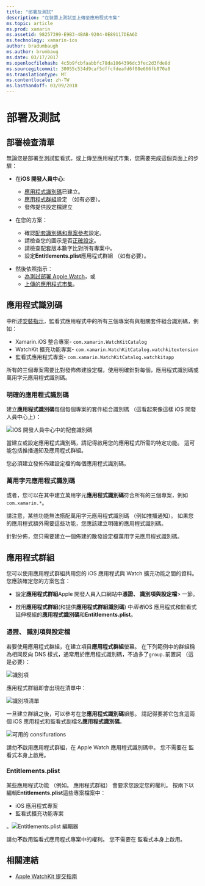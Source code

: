 ```yaml
---
title: "部署及測試"
description: "在裝置上測試並上傳至應用程式市集"
ms.topic: article
ms.prod: xamarin
ms.assetid: 98257399-E9B3-4BAB-9204-0E89117DEA6D
ms.technology: xamarin-ios
author: bradumbaugh
ms.author: brumbaug
ms.date: 03/17/2017
ms.openlocfilehash: 4c5b9fcbfaabbfc78da1064396dc3fec2d3fde8d
ms.sourcegitcommit: 30055c534d9caf5dffcfdeafd6f08e666fb870a8
ms.translationtype: MT
ms.contentlocale: zh-TW
ms.lasthandoff: 03/09/2018
---
```

# <a name="deployment-and-testing"></a>部署及測試

## <a name="deployment-checklist"></a>部署檢查清單

無論您是部署至測試監看式，或上傳至應用程式市集，您需要完成這個頁面上的步驟：

- 在**iOS 開發人員中心**:
  - [應用程式識別碼](#App_IDs)已建立。
  - [應用程式群組](#App_Groups)設定 （如有必要）。
  - 發佈提供設定檔建立

- 在您的方案：

  - 確認[配套識別碼和專案參考](~/ios/watchos/get-started/installation.md)設定。
  - 請檢查您的圖示是否[正確設定](~/ios/watchos/app-fundamentals/icons.md)。
  - 請檢查配套版本數字比對所有專案中。
  - 設定**Entitlements.plist**應用程式群組 （如有必要）。

* 然後依照指示：
  - [為測試部署 Apple Watch](~/ios/watchos/deploy-test/device.md)，或
  - [上傳的應用程式市集](~/ios/watchos/deploy-test/appstore.md)。

<a name="App_IDs"/>

## <a name="app-ids"></a>應用程式識別碼

中所述[安裝指示](~/ios/watchos/get-started/installation.md)，監看式應用程式中的所有三個專案有與相關套件組合識別碼，例如：

- Xamarin.iOS 整合專案- `com.xamarin.WatchKitCatalog`
- WatchKit 擴充功能專案- `com.xamarin.WatchKitCatalog.watchkitextension`
- 監看式應用程式專案- `com.xamarin.WatchKitCatalog.watchkitapp`

所有的三個專案需要比對發佈佈建設定檔，使用明確針對每個，應用程式識別碼或萬用字元應用程式識別碼。

### <a name="explicit-app-ids"></a>明確的應用程式識別碼

建立**應用程式識別碼**每個每個專案的套件組合識別碼 （這看起來像這樣 iOS 開發人員中心上）：

![IOS 開發人員中心中的配套識別碼](images/appids-specific-sml.png)

當建立或設定應用程式識別碼，請記得啟用您的應用程式所需的特定功能。 這可能包括推播通知及應用程式群組。

您必須建立發佈佈建設定檔的每個應用程式識別碼。

### <a name="wildcard-app-id"></a>萬用字元應用程式識別碼

或者，您可以在其中建立萬用字元**應用程式識別碼**符合所有的三個專案，例如`com.xamarin.*`。

請注意，某些功能無法搭配萬用字元應用程式識別碼 （例如推播通知）。 如果您的應用程式額外需要這些功能，您應該建立明確的應用程式識別碼。

針對分佈，您只需要建立一個佈建的散發設定檔萬用字元應用程式識別碼。

<a name="App_Groups" />

## <a name="app-groups"></a>應用程式群組

您可以使用應用程式群組共用您的 iOS 應用程式與 Watch 擴充功能之間的資料。 您應該確定您的方案包含：

- 設定**應用程式群組**Apple 開發人員入口網站中**憑證、 識別項與設定檔**> 一節。

- 啟用**應用程式群組**(和提供**應用程式群組識別碼**) 中*兩者*iOS 應用程式和監看式延伸模組的**應用程式識別碼**和**Entitlements.plist**。

### <a name="certificates-identifiers--profiles"></a>憑證、 識別項與設定檔

若要使用應用程式群組，在建立項目**應用程式群組**螢幕。 在下列範例中的群組稱為相同反向 DNS 樣式，通常用於應用程式識別碼，不過多了`group.`前置詞 （這是必要）：

![識別項](images/appgroups-new-sml.png)

應用程式群組即會出現在清單中：

![識別項清單](images/appgroups-setup-sml.png)

一旦建立群組之後，可以參考在您**應用程式識別碼**組態。 請記得要將它包含這兩個 iOS 應用程式和監看式副檔名**應用程式識別碼**。

![可用的 consifurations](images/appgroups-sml.png)

請勿**不**啟用應用程式群組，在 Apple Watch 應用程式識別碼中。 您不需要在 監看式本身上啟用。

### <a name="entitlementsplist"></a>Entitlements.plist

某些應用程式功能 （例如。 應用程式群組） 會要求您設定您的權利。
按兩下以編輯**Entitlements.plist**這些專案檔案中：

- iOS 應用程式專案
- 監看式擴充功能專案

。![Entitlements.plist 編輯器](images/entitlements-plist-sml.png)

請勿**不**啟用監看式應用程式專案中的權利。 您不需要在 監看式本身上啟用。

## <a name="related-links"></a>相關連結

- [Apple WatchKit 提交指南](https://developer.apple.com/app-store/watch/)
